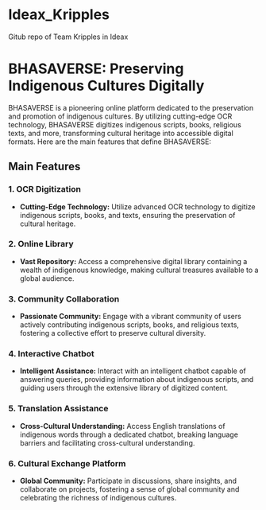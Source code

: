 # Ideax_Kripples
Gitub repo of Team Kripples in Ideax

# BHASAVERSE: Preserving Indigenous Cultures Digitally

BHASAVERSE is a pioneering online platform dedicated to the preservation and promotion of indigenous cultures. By utilizing cutting-edge OCR technology, BHASAVERSE digitizes indigenous scripts, books, religious texts, and more, transforming cultural heritage into accessible digital formats. Here are the main features that define BHASAVERSE:

## Main Features

### 1. OCR Digitization
   - **Cutting-Edge Technology:** Utilize advanced OCR technology to digitize indigenous scripts, books, and texts, ensuring the preservation of cultural heritage.

### 2. Online Library
   - **Vast Repository:** Access a comprehensive digital library containing a wealth of indigenous knowledge, making cultural treasures available to a global audience.

### 3. Community Collaboration
   - **Passionate Community:** Engage with a vibrant community of users actively contributing indigenous scripts, books, and religious texts, fostering a collective effort to preserve cultural diversity.

### 4. Interactive Chatbot
   - **Intelligent Assistance:** Interact with an intelligent chatbot capable of answering queries, providing information about indigenous scripts, and guiding users through the extensive library of digitized content.

### 5. Translation Assistance
   - **Cross-Cultural Understanding:** Access English translations of indigenous words through a dedicated chatbot, breaking language barriers and facilitating cross-cultural understanding.

### 6. Cultural Exchange Platform
   - **Global Community:** Participate in discussions, share insights, and collaborate on projects, fostering a sense of global community and celebrating the richness of indigenous cultures.
